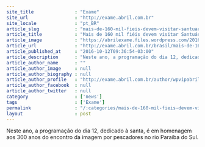 ```yaml
---
site_title               : "Exame"
site_url                 : "http://exame.abril.com.br"
site_locale              : "pt_BR"
article_slug             : "mais-de-160-mil-fieis-devem-visitar-santuario-nacional-hoje"
article_title            : "Mais de 160 mil fiéis devem visitar Santuário Nacional hoje"
article_image            : "https://abrilexame.files.wordpress.com/2016/10/size_960_16_9_aparecida.jpg?quality=70&strip=all&w=960"
article_url              : "http://exame.abril.com.br/brasil/mais-de-160-mil-fieis-devem-visitar-santuario-nacional-hoje/"
article_published_at     : "2016-10-12T09:36:54-03:00"
article_description      : "Neste ano, a programação do dia 12, dedicado à santa, é em homenagem aos 300 anos do encontro da imagem por pescadores no rio Paraíba do Sul."
article_author_name      : ""
article_author_image     : null
article_author_biography : null
article_author_profile   : "http://exame.abril.com.br/author/wpvipabril/"
article_author_facebook  : null
article_author_twitter   : null
category                 : ['news']
tags                     : ['Exame']
permalink                : "/:categories/mais-de-160-mil-fieis-devem-visitar-santuario-nacional-hoje/"
layout                   : post
---
```


Neste ano, a programação do dia 12, dedicado à santa, é em homenagem aos 300 anos do encontro da imagem por pescadores no rio Paraíba do Sul.
